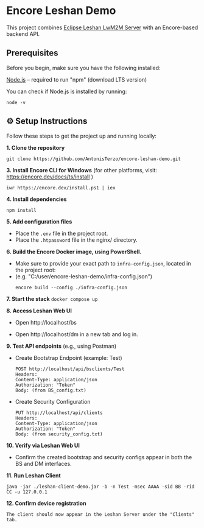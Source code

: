 # Encore Leshan Demo

This project combines [Eclipse Leshan LwM2M Server](https://github.com/rikard-sics/leshan) with an Encore-based backend API.


## Prerequisites
Before you begin, make sure you have the following installed:

[Node.js](https://nodejs.org/dist/v22.16.0/no) – required to run "npm" (download LTS version)

You can check if Node.js is installed by running:

	node -v

## ⚙️ Setup Instructions

Follow these steps to get the project up and running locally:

**1. Clone the repository**
   
	git clone https://github.com/AntonisTerzo/encore-leshan-demo.git


**3. Install Encore CLI for Windows** (for other platforms, visit: https://encore.dev/docs/ts/install )

	iwr https://encore.dev/install.ps1 | iex


**4. Install dependencies**

	npm install


**5. Add configuration files**

* Place the `.env` file in the project root.
* Place the `.htpassword` file in the nginx/ directory.


**6. Build the Encore Docker image, using PowerShell.** 
* Make sure to provide your exact path to `infra-config.json`, located in the project root:
* (e.g. "C:/user/encore-leshan-demo/infra-config.json")
	````
	encore build --config ./infra-config.json
	````
 
**7. Start the stack**
	````
	docker compose up
	````

**8. Access Leshan Web UI**
* Open http://localhost/bs

* Open http://localhost/dm in a new tab and log in.


**9. Test API endpoints** (e.g., using Postman)

* Create Bootstrap Endpoint (example: Test)
	````
	POST http://localhost/api/bsclients/Test
	Headers:
  	Content-Type: application/json
  	Authorization: "Token"
	Body: (from BS_config.txt)

* Create Security Configuration
	````
	PUT http://localhost/api/clients
	Headers:
  	Content-Type: application/json
  	Authorization: "Token"
	Body: (from security_config.txt)

**10. Verify via Leshan Web UI**

* Confirm the created bootstrap and security configs appear in both the BS and DM interfaces.


**11. Run Leshan Client**


	java -jar ./leshan-client-demo.jar -b -n Test -msec AAAA -sid BB -rid CC -u 127.0.0.1


**12. Confirm device registration**
    
	The client should now appear in the Leshan Server under the "Clients" tab.



